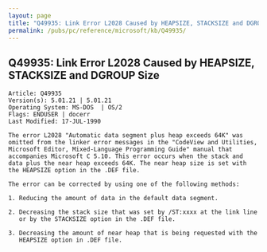 ```yaml
---
layout: page
title: "Q49935: Link Error L2028 Caused by HEAPSIZE, STACKSIZE and DGROUP Size"
permalink: /pubs/pc/reference/microsoft/kb/Q49935/
---
```


## Q49935: Link Error L2028 Caused by HEAPSIZE, STACKSIZE and DGROUP Size

	Article: Q49935
	Version(s): 5.01.21 | 5.01.21
	Operating System: MS-DOS  | OS/2
	Flags: ENDUSER | docerr
	Last Modified: 17-JUL-1990
	
	The error L2028 "Automatic data segment plus heap exceeds 64K" was
	omitted from the linker error messages in the "CodeView and Utilities,
	Microsoft Editor, Mixed-Language Programming Guide" manual that
	accompanies Microsoft C 5.10. This error occurs when the stack and
	data plus the near heap exceeds 64K. The near heap size is set with
	the HEAPSIZE option in the .DEF file.
	
	The error can be corrected by using one of the following methods:
	
	1. Reducing the amount of data in the default data segment.
	
	2. Decreasing the stack size that was set by /ST:xxxx at the link line
	   or by the STACKSIZE option in the .DEF file.
	
	3. Decreasing the amount of near heap that is being requested with the
	   HEAPSIZE option in .DEF file.
